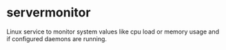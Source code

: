 servermonitor
=============

Linux service to monitor system values like cpu load or memory usage and if configured daemons are running. 
